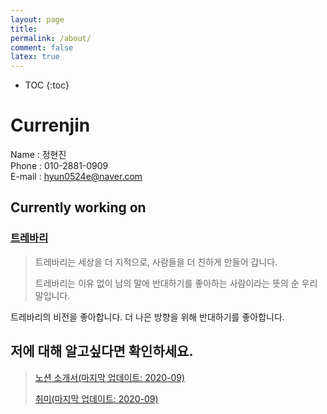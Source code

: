 ```yaml
---
layout: page
title:
permalink: /about/
comment: false
latex: true
---
```

* TOC
{:toc}

# Currenjin

Name : 정현진<br>
Phone : 010-2881-0909<br>
E-mail : hyun0524e@naver.com<br>

## Currently working on
### [트레바리](https://trevari.co.kr)

> 트레바리는 세상을 더 지적으로, 사람들을 더 친하게 만들어 갑니다.
>
> 트레바리는 이유 없이 남의 말에 반대하기를 좋아하는 사람이라는 뜻의 순 우리말입니다.

트레바리의 비전을 좋아합니다. 더 나은 방향을 위해 반대하기를 좋아합니다.

## 저에 대해 알고싶다면 확인하세요.
> [노션 소개서(마지막 업데이트: 2020-09)](https://www.notion.so/currenjin/Resume-15591eb9e0ec44a6b5b4f6055a1cdb54)
> 
> [취미(마지막 업데이트: 2020-09)](https://www.notion.so/currenjin/My-Hobby-2c69332f072244079626b4221c818cd4)
